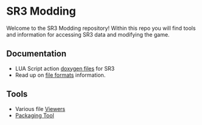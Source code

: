 # SR3 Modding
Welcome to the SR3 Modding repository! Within this repo you will find tools and information for accessing SR3 data and modifying the game.

## Documentation
- LUA Script action [doxygen files](http://git.gameoire.com/volition-open-source/sr3_modding/blob/master/script_actions/_script_actions_index.html) for SR3  
- Read up on [file formats](file_formats.md) information.  

## Tools
- Various file [Viewers](tools/viewers/)  
- [Packaging Tool](tools/vPkg/)